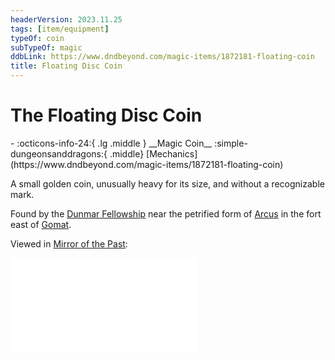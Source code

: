 ```yaml
---
headerVersion: 2023.11.25
tags: [item/equipment]
typeOf: coin
subTypeOf: magic
ddbLink: https://www.dndbeyond.com/magic-items/1872181-floating-coin
title: Floating Disc Coin
---
```

# The Floating Disc Coin
<div class="grid cards ext-narrow-margin ext-one-column" markdown>
- :octicons-info-24:{ .lg .middle } __Magic Coin__  
    :simple-dungeonsanddragons:{ .middle} [Mechanics](https://www.dndbeyond.com/magic-items/1872181-floating-coin) 
</div>


A small golden coin, unusually heavy for its size, and without a recognizable mark. 



Found by the [Dunmar Fellowship](<../../../people/pcs/dunmar-fellowship/dunmar-fellowship.md>) near the petrified form of [Arcus](<../../../people/chardonians/arcus.md>) in the fort east of [Gomat](<../../../gazetteer/greater-dunmar/dunmari-basin/gomat.md>). 

Viewed in [Mirror of the Past](<./mirror-of-the-past.md>): 

![Floating Disc Coin Vision](<../mirror-visions/floating-disc-coin-vision.md>)


